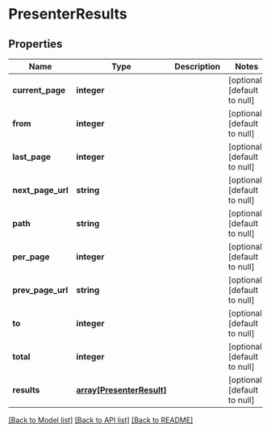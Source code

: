 # PresenterResults

## Properties
Name | Type | Description | Notes
------------ | ------------- | ------------- | -------------
**current_page** | **integer** |  | [optional] [default to null]
**from** | **integer** |  | [optional] [default to null]
**last_page** | **integer** |  | [optional] [default to null]
**next_page_url** | **string** |  | [optional] [default to null]
**path** | **string** |  | [optional] [default to null]
**per_page** | **integer** |  | [optional] [default to null]
**prev_page_url** | **string** |  | [optional] [default to null]
**to** | **integer** |  | [optional] [default to null]
**total** | **integer** |  | [optional] [default to null]
**results** | [**array[PresenterResult]**](PresenterResult.md) |  | [optional] [default to null]

[[Back to Model list]](../README.md#documentation-for-models) [[Back to API list]](../README.md#documentation-for-api-endpoints) [[Back to README]](../README.md)


